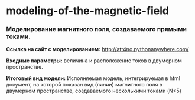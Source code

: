 # modeling-of-the-magnetic-field

### Моделирование магнитного поля, создаваемого прямыми токами.

**Ссылка на сайт с моделированием:** http://att4no.pythonanywhere.com/

**Входные параметры:** величина и расположение токов в двумерном
пространстве.

**Итоговый вид модели:** Исполняемая модель, интегрируемая в html документ,
на которой показан вид (линии) магнитного поля в двумерном пространстве,
создаваемого несколькими токами (N<5)
